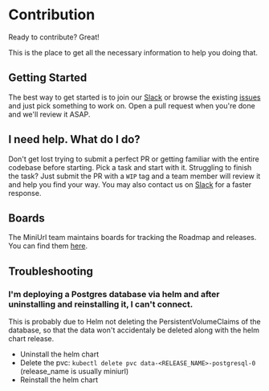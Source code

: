 # Contribution

Ready to contribute? Great!

This is the place to get all the necessary information to help you doing that.

## Getting Started

The best way to get started is to join our [Slack](https://join.slack.com/t/mini-services/shared_invite/zt-kkr2n6nl-AlboXMQO~~atqUM2Wd0oPg) or browse the existing [issues](https://github.com/mini-services/miniurl/issues/new/choose) and just pick something to work on. Open a pull request when you're done and we'll review it ASAP.

## I need help. What do I do?
Don't get lost trying to submit a perfect PR or getting familiar with the entire codebase before starting. Pick a task and start with it. Struggling to finish the task? Just submit the PR with a `WIP` tag and a team member will review it and help you find your way. You may also contact us on [Slack](https://join.slack.com/t/mini-services/shared_invite/zt-kkr2n6nl-AlboXMQO~~atqUM2Wd0oPg) for a faster response.
## Boards

The MiniUrl team maintains boards for tracking the Roadmap and releases. You can find them [here](https://github.com/mini-services/miniurl/projects).

## Troubleshooting

### I'm deploying a Postgres database via helm and after uninstalling and reinstalling it, I can't connect.
This is probably due to Helm not deleting the PersistentVolumeClaims of the database, so that the data won't accidentaly be deleted along with the helm chart release.

-   Uninstall the helm chart
-   Delete the pvc: `kubectl delete pvc data-<RELEASE_NAME>-postgresql-0` (release_name is usually miniurl)
-   Reinstall the helm chart